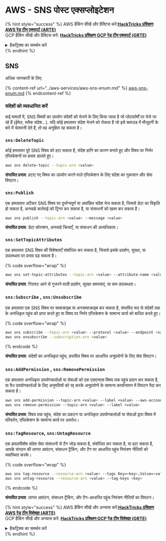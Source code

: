 # AWS - SNS पोस्ट एक्सप्लोइटेशन

{% hint style="success" %}
AWS हैकिंग सीखें और प्रैक्टिस करें:<img src="/.gitbook/assets/image.png" alt="" data-size="line">[**HackTricks प्रशिक्षण AWS रेड टीम एक्सपर्ट (ARTE)**](https://training.hacktricks.xyz/courses/arte)<img src="/.gitbook/assets/image.png" alt="" data-size="line">\
GCP हैकिंग सीखें और प्रैक्टिस करें: <img src="/.gitbook/assets/image (2).png" alt="" data-size="line">[**HackTricks प्रशिक्षण GCP रेड टीम एक्सपर्ट (GRTE)**<img src="/.gitbook/assets/image (2).png" alt="" data-size="line">](https://training.hacktricks.xyz/courses/grte)

<details>

<summary>हैकट्रिक्स का समर्थन करें</summary>

* [**सब्सक्रिप्शन योजनाएं**](https://github.com/sponsors/carlospolop) की जाँच करें!
* 💬 [**डिस्कॉर्ड समूह**](https://discord.gg/hRep4RUj7f) या [**टेलीग्राम समूह**](https://t.me/peass) में **शामिल हों** या हमें **ट्विटर** 🐦 [**@hacktricks\_live**](https://twitter.com/hacktricks\_live)** पर फॉलो** करें।
* [**HackTricks**](https://github.com/carlospolop/hacktricks) और [**HackTricks Cloud**](https://github.com/carlospolop/hacktricks-cloud) github रेपो में PR जमा करके हैकिंग ट्रिक्स साझा करें।

</details>
{% endhint %}

## SNS

अधिक जानकारी के लिए:

{% content-ref url="../aws-services/aws-sns-enum.md" %}
[aws-sns-enum.md](../aws-services/aws-sns-enum.md)
{% endcontent-ref %}

### संदेशों को व्यवधानित करें

कई मामलों में, SNS विषयों का उपयोग संदेशों को भेजने के लिए किया जाता है जो प्लेटफॉर्मों पर भेजे जा रहे हैं (ईमेल, स्लैक संदेश...). यदि कोई हमलावर संदेश भेजने को रोकता है जो इसे क्लाउड में मौजूदगी के बारे में चेतावनी देते हैं, तो वह अनुक्षित रह सकता है।

### `sns:DeleteTopic`

कोई हमलावर पूरे SNS विषय को हटा सकता है, संदेश हानि का कारण बनाते हुए और विषय पर निर्भर एप्लिकेशनों पर प्रभाव डालते हुए।
```bash
aws sns delete-topic --topic-arn <value>
```
**संभावित प्रभाव**: हटाए गए विषय का उपयोग करने वाले एप्लिकेशन के लिए संदेश का नुकसान और सेवा विघटन।

### `sns:Publish`

एक हमलावार अटैकर SNS विषय पर दुर्भाग्यपूर्ण या अवांछित संदेश भेज सकता है, जिससे डेटा का विकृति हो सकता है, अनचाहे कार्रवाई को ट्रिगर कर सकता है, या संसाधनों को खत्म कर सकता है।
```bash
aws sns publish --topic-arn <value> --message <value>
```
**संभावित प्रभाव**: डेटा कोरप्शन, अनचाहे क्रियाएँ, या संसाधन की अत्यधिकता।

### `sns:SetTopicAttributes`

एक हमलावर SNS विषय की विशेषताएँ संशोधित कर सकता है, जिससे इसके प्रदर्शन, सुरक्षा, या उपलब्धता पर प्रभाव पड़ सकता है।

{% code overflow="wrap" %}
```bash
aws sns set-topic-attributes --topic-arn <value> --attribute-name <value> --attribute-value <value>
```
**संभावित प्रभाव**: गिरावट आने से गुजरने वाली प्रदर्शन, सुरक्षा समस्याएं, या कम उपलब्धता।

### `sns:Subscribe` , `sns:Unsubscribe`

एक हमलावर एक SNS विषय पर सब्सक्राइब या अनसब्सक्राइब कर सकता है, संभावित रूप से संदेशों तक के अनधिकृत पहुंच को प्राप्त करते हुए या विषय पर निर्भर एप्लिकेशन के सामान्य कार्य को बाधित करते हुए।

{% code overflow="wrap" %}
```bash
aws sns subscribe --topic-arn <value> --protocol <value> --endpoint <value>
aws sns unsubscribe --subscription-arn <value>
```
{% endcode %}

**संभावित प्रभाव**: संदेशों का अनधिकृत पहुंच, प्रभावित विषय पर आधारित अनुप्रयोगों के लिए सेवा विघटन।

### `sns:AddPermission` , `sns:RemovePermission`

एक हमलावर अनधिकृत उपयोगकर्ताओं या सेवाओं को एक एसएनएस विषय तक पहुंच प्रदान कर सकता है, या वैध उपयोगकर्ताओं के लिए अनुमतियों को रद्द करके अनुप्रयोगों के सामान्य कार्यान्वयन में विघटन पैदा कर सकता है।
```css
aws sns add-permission --topic-arn <value> --label <value> --aws-account-id <value> --action-name <value>
aws sns remove-permission --topic-arn <value> --label <value>
```
**संभावित प्रभाव**: विषय तक पहुंच, संदेश का प्रकटन या अनधिकृत उपयोगकर्ताओं या सेवाओं द्वारा विषय में परिवर्तन, एप्लिकेशन के सामान्य कार्य पर अवरोध।

### `sns:TagResource`, `sns:UntagResource`

एक हमलाविशेष संदेश सेवा संसाधनों से टैग जोड़ सकता है, संशोधित कर सकता है, या हटा सकता है, आपके संगठन की लागत आवंटन, संसाधन ट्रैकिंग, और टैग पर आधारित पहुंच नियंत्रण नीतियों को व्यवस्थित करके।

{% code overflow="wrap" %}
```bash
aws sns tag-resource --resource-arn <value> --tags Key=<key>,Value=<value>
aws sns untag-resource --resource-arn <value> --tag-keys <key>
```
{% endcode %}

**संभावित प्रभाव**: लागत आवंटन, संसाधन ट्रैकिंग, और टैग-आधारित पहुंच नियंत्रण नीतियों का विघटन।

{% hint style="success" %}
AWS हैकिंग सीखें और अभ्यास करें:<img src="/.gitbook/assets/image.png" alt="" data-size="line">[**HackTricks प्रशिक्षण AWS रेड टीम विशेषज्ञ (ARTE)**](https://training.hacktricks.xyz/courses/arte)<img src="/.gitbook/assets/image.png" alt="" data-size="line">\
GCP हैकिंग सीखें और अभ्यास करें: <img src="/.gitbook/assets/image (2).png" alt="" data-size="line">[**HackTricks प्रशिक्षण GCP रेड टीम विशेषज्ञ (GRTE)**<img src="/.gitbook/assets/image (2).png" alt="" data-size="line">](https://training.hacktricks.xyz/courses/grte)

<details>

<summary>हैकट्रिक्स का समर्थन करें</summary>

* [**सदस्यता योजनाएं**](https://github.com/sponsors/carlospolop) की जाँच करें!
* 💬 [**डिस्कॉर्ड समूह**](https://discord.gg/hRep4RUj7f) या [**टेलीग्राम समूह**](https://t.me/peass) में शामिल हों या हमें **ट्विटर** 🐦 [**@hacktricks\_live**](https://twitter.com/hacktricks\_live)** पर फॉलो** करें।
* [**HackTricks**](https://github.com/carlospolop/hacktricks) और [**HackTricks Cloud**](https://github.com/carlospolop/hacktricks-cloud) github रेपो में PR जमा करके हैकिंग ट्रिक्स साझा करें।

</details>
{% endhint %}
